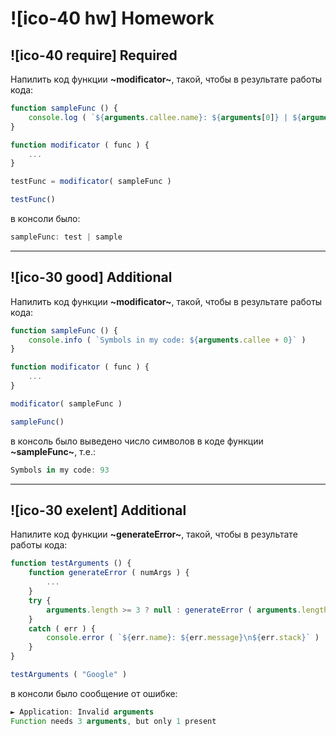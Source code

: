 # ![ico-40 hw] Homework

## ![ico-40 require] Required

Напилить код функции **~modificator~**, такой, чтобы в результате работы кода:

~~~javascript
function sampleFunc () {
    console.log ( `${arguments.callee.name}: ${arguments[0]} | ${arguments[1]}` )
}

function modificator ( func ) {
    ...
}

testFunc = modificator( sampleFunc )

testFunc()
~~~

в консоли было:

~~~js
sampleFunc: test | sample
~~~

______________________

## ![ico-30 good] Additional

Напилить код функции **~modificator~**, такой, чтобы в результате работы кода:

~~~javascript
function sampleFunc () {
    console.info ( `Symbols in my code: ${arguments.callee + 0}` )
}

function modificator ( func ) {
    ...
}

modificator( sampleFunc )

sampleFunc()
~~~

в консоль было выведено число символов в коде функции **~sampleFunc~**, т.е.:

~~~js
Symbols in my code: 93
~~~

_______________

## ![ico-30 exelent] Additional

Напилите код функции **~generateError~**, такой, чтобы в результате работы кода:

~~~javascript
function testArguments () {
    function generateError ( numArgs ) {
        ...
    }
    try {
        arguments.length >= 3 ? null : generateError ( arguments.length )
    }
    catch ( err ) {
        console.error ( `${err.name}: ${err.message}\n${err.stack}` )
    }
}

testArguments ( "Google" )
~~~

в консоли было сообщение от ошибке:

~~~js
► Application: Invalid arguments
Function needs 3 arguments, but only 1 present
~~~
